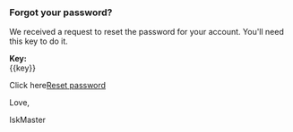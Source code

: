 ### Forgot your password?

We received a request to reset the password for your account. You'll
need this key to do it.

__Key:__  
{{key}}
<p>Click here<a href="http://52.87.178.157/reset?key={{key}}">Reset password</a></p>

Love,

IskMaster
